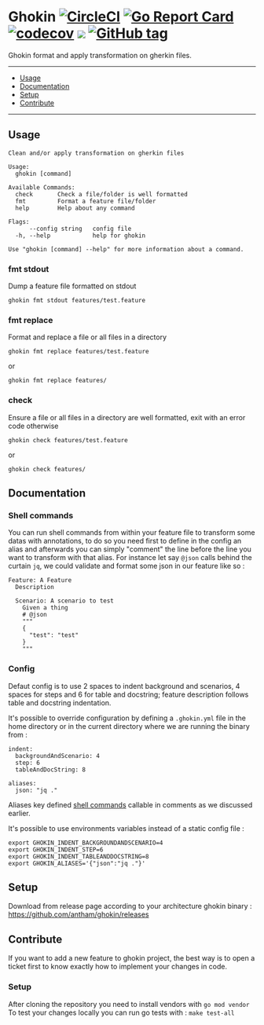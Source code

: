 Ghokin [![CircleCI](https://circleci.com/gh/antham/ghokin.svg?style=svg)](https://circleci.com/gh/antham/ghokin) [![Go Report Card](https://goreportcard.com/badge/github.com/antham/ghokin)](https://goreportcard.com/report/github.com/antham/ghokin) [![codecov](https://codecov.io/gh/antham/ghokin/branch/master/graph/badge.svg)](https://codecov.io/gh/antham/ghokin) [![](https://godoc.org/github.com/antham/ghokin?status.svg)](http://godoc.org/github.com/antham/ghokin) [![GitHub tag](https://img.shields.io/github/tag/antham/ghokin.svg)]()
======

Ghokin format and apply transformation on gherkin files.

---

* [Usage](#usage)
* [Documentation](#documentation)
* [Setup](#setup)
* [Contribute](#contribute)

---

## Usage

```
Clean and/or apply transformation on gherkin files

Usage:
  ghokin [command]

Available Commands:
  check       Check a file/folder is well formatted
  fmt         Format a feature file/folder
  help        Help about any command

Flags:
      --config string   config file
  -h, --help            help for ghokin

Use "ghokin [command] --help" for more information about a command.
```

### fmt stdout

Dump a feature file formatted on stdout

```
ghokin fmt stdout features/test.feature
```

### fmt replace

Format and replace a file or all files in a directory

```
ghokin fmt replace features/test.feature
```

or

```
ghokin fmt replace features/
```

### check

Ensure a file or all files in a directory are well formatted, exit with an error code otherwise

```
ghokin check features/test.feature
```

or

```
ghokin check features/
```

## Documentation

### Shell commands

You can run shell commands from within your feature file to transform some datas with annotations, to do so you need first to define in the config an alias and afterwards you can simply "comment" the line before the line you want to transform with that alias.
For instance let say ```@json``` calls behind the curtain ```jq```, we could validate and format some json in our feature like so :

```
Feature: A Feature
  Description

  Scenario: A scenario to test
    Given a thing
    # @json
    """
    {
      "test": "test"
    }
    """
```

### Config

Defaut config is to use 2 spaces to indent background and scenarios, 4 spaces for steps and 6 for table and docstring; feature description follows table and docstring indentation.

It's possible to override configuration by defining a ```.ghokin.yml``` file in the home directory or in the current directory where we are running the binary from :

```
indent:
  backgroundAndScenario: 4
  step: 6
  tableAndDocString: 8

aliases:
  json: "jq ."
```

Aliases key defined [shell commands](#shell-commands) callable in comments as we discussed earlier.

It's possible to use environments variables instead of a static config file :

```
export GHOKIN_INDENT_BACKGROUNDANDSCENARIO=4
export GHOKIN_INDENT_STEP=6
export GHOKIN_INDENT_TABLEANDDOCSTRING=8
export GHOKIN_ALIASES='{"json":"jq ."}'
```

## Setup

Download from release page according to your architecture ghokin binary : https://github.com/antham/ghokin/releases

## Contribute

If you want to add a new feature to ghokin project, the best way is to open a ticket first to know exactly how to implement your changes in code.

### Setup

After cloning the repository you need to install vendors with `go mod vendor`
To test your changes locally you can run go tests with : ```make test-all```
